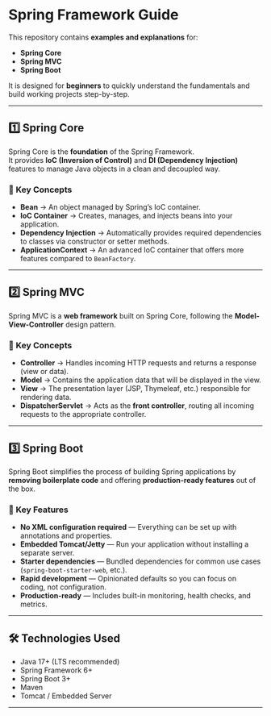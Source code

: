 # Spring Framework Guide

This repository contains **examples and explanations** for:
- **Spring Core**
- **Spring MVC**
- **Spring Boot**

It is designed for **beginners** to quickly understand the fundamentals and build working projects step-by-step.

---

## 1️⃣ Spring Core
Spring Core is the **foundation** of the Spring Framework.  
It provides **IoC (Inversion of Control)** and **DI (Dependency Injection)** features to manage Java objects in a clean and decoupled way.

### 🔹 Key Concepts
- **Bean** → An object managed by Spring’s IoC container.
- **IoC Container** → Creates, manages, and injects beans into your application.
- **Dependency Injection** → Automatically provides required dependencies to classes via constructor or setter methods.
- **ApplicationContext** → An advanced IoC container that offers more features compared to `BeanFactory`.

---

## 2️⃣ Spring MVC
Spring MVC is a **web framework** built on Spring Core, following the **Model-View-Controller** design pattern.

### 🔹 Key Concepts
- **Controller** → Handles incoming HTTP requests and returns a response (view or data).
- **Model** → Contains the application data that will be displayed in the view.
- **View** → The presentation layer (JSP, Thymeleaf, etc.) responsible for rendering data.
- **DispatcherServlet** → Acts as the **front controller**, routing all incoming requests to the appropriate controller.

---

## 3️⃣ Spring Boot
Spring Boot simplifies the process of building Spring applications by **removing boilerplate code** and offering **production-ready features** out of the box.

### 🔹 Key Features
- **No XML configuration required** — Everything can be set up with annotations and properties.
- **Embedded Tomcat/Jetty** — Run your application without installing a separate server.
- **Starter dependencies** — Bundled dependencies for common use cases (`spring-boot-starter-web`, etc.).
- **Rapid development** — Opinionated defaults so you can focus on coding, not configuration.
- **Production-ready** — Includes built-in monitoring, health checks, and metrics.

---

## 🛠 Technologies Used
- Java 17+ (LTS recommended)
- Spring Framework 6+
- Spring Boot 3+
- Maven
- Tomcat / Embedded Server

---
